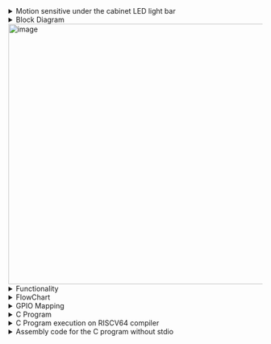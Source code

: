 
<details> 
  <summary>  Motion sensitive under the cabinet LED light bar  </summary> 

  Equipped with 20 energy saving LEDs(10 LEDs each for warm light and soft light), under cabinet lights provide 2 color temperatures ( soft light, warm light), to 
  illuminate your home. You can adjust the intensity of the light arbitrarily through the stepless dimming function.
  Two operating modes - motion sensitive mode and always on mode. 
  Multiple application such as Under cabinet LED lights are suitable for various occasions, such as under cabinet LED 
  lighting, under counter lighting, pantry lighting, corridor lighting, wardrobe lighting, staircase lighting, basement 
  lighting, loft lighting, etc.
  
  Approximate representation 
  
  <img width="108" alt="image" src="https://github.com/jaya117/RISCV-HDP/assets/139655462/98dcca02-a0e2-434b-83ac-5d7af4913593">

</details>

<details> <summary> Block Diagram </summary></details>

<img width="516" alt="image" src="https://github.com/jaya117/RISCV-HDP/assets/139655462/65e09229-1ce5-471d-9adc-8c1359bca891">


<details><summary> Functionality </summary>

 Functionality of the application is as follows 
    
     1. Power button - controls power on off
     2. Warm light mode button - When pressed , warm light LEDs on the light bar are powered up
     2. Soft light mode button - when pressed , soft light LEDs on the light bar are powered up
     3. Brightness button - it's a toggle button when pressed it changes the current state of brightness to the opposit state (bright-> dim or dim->bright) 
     4. Motion sensor - detect the presence of a human/object and switches on the LED lights in default mode
     5. Motion sensor activate button - It's also a toggle button when pressed it changes the current state of operation to the 
     other state (permanent ->motiona sensitive
     or motion sensitive -> permanent) 
</details>

<details> <summary> FlowChart</summary></details>

<details><summary> GPIO Mapping </summary>

<img width="847" alt="image" src="https://github.com/jaya117/RISCV-HDP/assets/139655462/034f227e-ccbe-499d-8d47-aba14b8efbfe">


</details>

<details> <summary> C Program </summary>
  
[motion_sensitive_led_bar.c](./motion_sensitive_led_bar.c)
  


</details>

<details> <summary> C Program execution on RISCV64 compiler </summary>

<img width="256" alt="image" src="https://github.com/jaya117/RISCV-HDP/assets/139655462/de217d13-142b-475d-884c-c3b27f48f71e">



<img width="214" alt="image" src="https://github.com/jaya117/RISCV-HDP/assets/139655462/355315fe-1933-4499-9394-384a91ffa393">


</details>

<details><summary> Assembly code for the C program without stdio </summary>

[motion_sensitive_led_bar.asm](./motion_sensitive_led_bar.asm)
</details>



 
